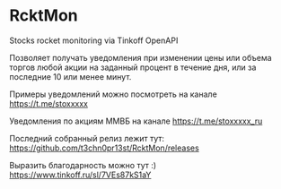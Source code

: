 # RcktMon
Stocks rocket monitoring via Tinkoff OpenAPI

Позволяет получать уведомления при изменении цены или объема торгов любой акции на заданный процент в течение дня, или за последние 10 или менее минут.

Примеры уведомлений можно посмотреть на канале https://t.me/stoxxxxx

Уведомления по акциям ММВБ на канале https://t.me/stoxxxxx_ru

Последний собранный релиз лежит тут: https://github.com/t3chn0pr13st/RcktMon/releases

Выразить благодарность можно тут :) https://www.tinkoff.ru/sl/7VEs87kS1aY

